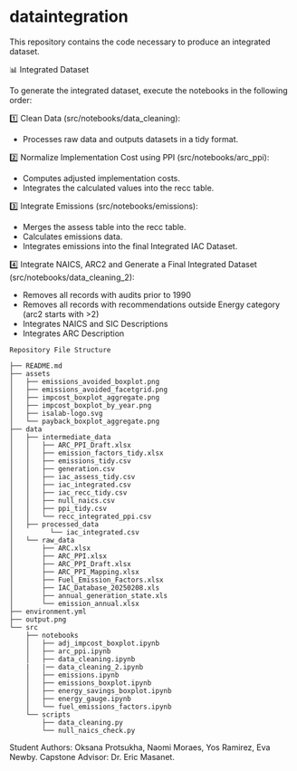 # dataintegration
This repository contains the code necessary to produce an integrated dataset. 

📊 Integrated Dataset

To generate the integrated dataset, execute the notebooks in the following order:

1️⃣ Clean Data (src/notebooks/data_cleaning):
* Processes raw data and outputs datasets in a tidy format.

2️⃣ Normalize Implementation Cost using PPI (src/notebooks/arc_ppi):
* Computes adjusted implementation costs.
* Integrates the calculated values into the recc table.

3️⃣ Integrate Emissions (src/notebooks/emissions):
* Merges the assess table into the recc table.
* Calculates emissions data.
* Integrates emissions into the final Integrated IAC Dataset.

4️⃣ Integrate NAICS, ARC2 and Generate a Final Integrated Dataset (src/notebooks/data_cleaning_2):
* Removes all records with audits prior to 1990
* Removes all records with recommendations outside Energy category (arc2 starts with >2)
* Integrates NAICS and SIC Descriptions
* Integrates ARC Description

```
Repository File Structure

├── README.md
├── assets
│   ├── emissions_avoided_boxplot.png
│   ├── emissions_avoided_facetgrid.png
│   ├── impcost_boxplot_aggregate.png
│   ├── impcost_boxplot_by_year.png
│   ├── isalab-logo.svg
│   └── payback_boxplot_aggregate.png
├── data
│   ├── intermediate_data
│   │   ├── ARC_PPI_Draft.xlsx
│   │   ├── emission_factors_tidy.xlsx
│   │   ├── emissions_tidy.csv
│   │   ├── generation.csv
│   │   ├── iac_assess_tidy.csv
│   │   ├── iac_integrated.csv
│   │   ├── iac_recc_tidy.csv
│   │   ├── null_naics.csv
│   │   ├── ppi_tidy.csv
│   │   └── recc_integrated_ppi.csv
│   ├── processed_data
│         └── iac_integrated.csv
│   └── raw_data
│       ├── ARC.xlsx
│       ├── ARC_PPI.xlsx
│       ├── ARC_PPI_Draft.xlsx
│       ├── ARC_PPI_Mapping.xlsx
│       ├── Fuel_Emission_Factors.xlsx
│       ├── IAC_Database_20250208.xls
│       ├── annual_generation_state.xls
│       └── emission_annual.xlsx
├── environment.yml
├── output.png
└── src
    ├── notebooks
    │   ├── adj_impcost_boxplot.ipynb
    │   ├── arc_ppi.ipynb
    │   ├── data_cleaning.ipynb
    |   |── data_cleaning_2.ipynb
    │   ├── emissions.ipynb
    │   ├── emissions_boxplot.ipynb
    │   ├── energy_savings_boxplot.ipynb
    │   ├── energy_gauge.ipynb
    │   └── fuel_emissions_factors.ipynb
    └── scripts
        ├── data_cleaning.py
        └── null_naics_check.py
```
Student Authors: Oksana Protsukha, Naomi Moraes, Yos Ramirez, Eva Newby. 
Capstone Advisor: Dr. Eric Masanet.
